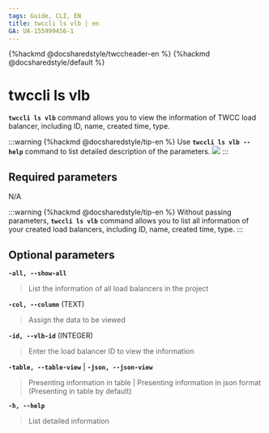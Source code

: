 ```yaml
---
tags: Guide, CLI, EN
title: twccli ls vlb | en
GA: UA-155999456-1
---
```


{%hackmd @docsharedstyle/twccheader-en %}
{%hackmd @docsharedstyle/default %}

# twccli ls vlb

**`twccli ls vlb`** command allows you to view the information of TWCC load balancer, including ID, name, created time, type.

:::warning
{%hackmd @docsharedstyle/tip-en %}
Use **`twccli ls vlb --help`** command to list detailed description of the parameters. 
![](https://cos.twcc.ai/SYS-MANUAL/uploads/upload_7ed2d405afacb89d1ec2813e99ec007e.png)
:::


## Required parameters

N/A

:::warning
{%hackmd @docsharedstyle/tip-en %}
Without passing parameters, **`twccli ls vlb`** command allows you to list all information of your created load balancers, including ID, name, created time, type.
:::

## Optional parameters

**`-all, --show-all`**
> List the information of all load balancers in the project

**`-col, --column`** (TEXT)
> Assign the data to be viewed

**`-id, --vlb-id`** (INTEGER)
> Enter the load balancer ID to view the information

**`-table, --table-view`** | **`-json, --json-view`**
> Presenting information in table | Presenting information in json format (Presenting in table by default)

**`-h, --help`**
> List detailed information

